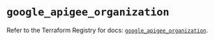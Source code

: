 # `google_apigee_organization`

Refer to the Terraform Registry for docs: [`google_apigee_organization`](https://registry.terraform.io/providers/hashicorp/google/6.49.2/docs/resources/apigee_organization).

